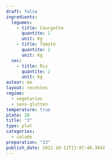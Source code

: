 ```yaml
---
draft: false
ingredients:
  legumes:
    - title: Courgette
      quantite: 1
      unit: Kg
    - title: Tomate
      quantite: 2
      unit: Kg
  sec:
    - title: Riz
      quantite: 2
      unit: Kg
auteur: me
layout: recettes
regime:
  - vegetarien
  - sans-glutten
temperature: true
plate: 20
title: "3"
type: plat
categories:
  - salade
preparation: "33"
publish_date: 2022-10-11T11:07:48.384Z
---
```

